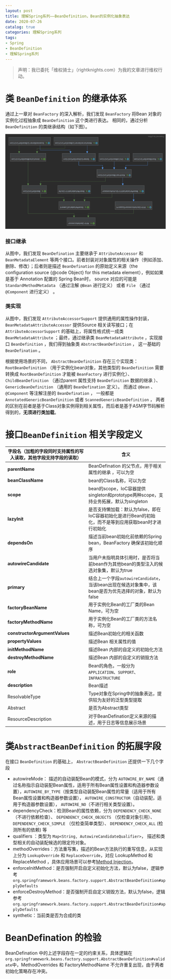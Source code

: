 ```yaml
---
layout: post
title: 理解Spring系列——BeanDefinition，Bean的实例化抽象表达
date: 2020-07-26
catalog: true
categories: 理解Spring系列
tags: 
- Spring
- BeanDefinition 
- 理解Spring系列
---
```

> 声明：我已委托「维权骑士」（rightknights.com）为我的文章进行维权行动。


# 类  `BeanDefinition`  的继承体系

通过上一章对 `BeanFactory` 的深入解析，我们发现 `BeanFactory` 将Bean 对象的实例化过程抽象成  `BeanDefinition`  这个类进行表达。
相同的，通过分析  `BeanDefinition`  的类继承结构（如下图）。

![](/imgs/Spring-Framework-BeanDefinition-Hierarchical.png)

### 接口继承

从图中，我们发现 `BeanDefination` 主要继承于 `AttributeAccessor` 和 `BeanMetadataElement` 等两个接口。前者封装对对象属性的相关操作（例如添加、删除、修改）；后者则是描述 `BeanDefination` 的原始定义来源（the configuration source {@code Object} for this metadata element），例如如果是基于 Annotation 配置的 Spring Bean时， source 对应的可能是 `StandardMethodMetadata` （通过注解  `@Bean`  进行定义） 或者 `File` （通过  `@Component`  进行定义） 。

### 类实现

从图中，我们发现  `AttributeAccessorSupport`  提供通用的属性操作封装，  `BeanMetadataAttributeAccessor`  提供Source 相关读写接口；在  `AttributeAccessorSupport`  的基础上，将属性格式统一成类  `BeanMetadataAttribute`  ；最终，通过继承类  `BeanMetadataAttribute`  ，实现接口 `BeanDefinition`  ，我们得到抽象类 `AbstractBeanDefinition`  ， 这一基础的  `BeanDefination`  。

根据使用场景的不同， `AbstractBeanDefinition`  存在三个实现类：  `RootBeanDefinition`  （用于实例化bean对象，其他类型的  `BeanDefinition`  需要转换成   `RootBeanDefinition`  才能被 `BeanFactory` 进行实例化）、  `ChildBeanDefinition`  （通过parent 属性支持 `BeanDefinition`  数据的继承 ）、 `GenericBeanDefinition` （通用的 `BeanDefination` 定义）。 而通过  `@Bean`  、  `@Component`  等注解注册的  `BeanDefination` ， 一般都是  `AnnotatedGenericBeanDefinition`  或者  `ScannedGenericBeanDefinition` ， 两者的区别在前者是基于Class对象实例得到相关属性，而后者是基于ASM字节码解析得到的，**无须进行类加载**。

#  接口`BeanDefinition`  相关字段定义

|字段名（加粗的字段同时支持属性的写入读取，其他字段支持字段的读取）|含义|
|--|--|
|**parentName**| BeanDefination 的父节点，用于相关属性的继承 ，可以为空|
|**beanClassName**|bean的Class名称，可以为空|
|**scope**|bean的scope，IoC容器提供singleton和prototype两种scope，支持业务拓展，默认为singleton|
|**lazyInit**|是否支持懒加载：默认为false，即在IoC容器初始化是进行Bean的初始化，而不是等到应用获取bean时才进行初始化|
|**dependsOn**|描述当前bean初始化前依赖的Spring bean，BeanFactory 确保该初始化顺序|
|**autowireCandidate**|当用户未指明具体引用时，是否将当前bean作为其他bean的类型注入的候选对象集，默认为true|
|**primary**|结合上一个字段`autowireCandidate`，当该bean出现在候选对象集中，该bean是否为优先选择的对象，默认为false|
|**factoryBeanName**|用于实例化Bean的工厂类的Bean Name，可为空|
|**factoryMethodName**|用于实例化Bean的工厂类的方法名称，可为空|
|**constructorArgumentValues**|描述Bean初始化的相关函数|
|**propertyValues**|描述Bean 相关属性的值|
|**initMethodName**|描述Bean 内部的自定义的初始化方法|
|**destroyMethodName**|描述Bean 内部的自定义的销毁方法|
|**role**|Bean的角色，一般分为`APPLICATION`、`SUPPORT`、`INFRASTRUCTURE`|
|**description**|Bean描述|
|ResolvableType|Type对象在Spring中的抽象表达，提供较为友好的泛型类型提取|
|Abstract|是否为Abstract类型|
|ResourceDescription|对于BeanDefination定义来源的描述，用于日志等信息展示场景|


#  类`AbstractBeanDefinition` 的拓展字段

在接口 `BeanDefinition` 的基础上， `AbstractBeanDefinition` 还提供一下几个字段

- autowireMode： 描述的自动装配Bean的模式，分为	`AUTOWIRE_BY_NAME`（通过名称指示自动装配Bean属性，适用于所有Bean属性设置和构造器参数设置），`AUTOWIRE_BY_TYPE`（按类型自动装配Bean属性的常量（适用于所有Bean属性设置和构造器参数设置），	`AUTOWIRE_CONSTRUCTOR`（自动装配，适用于构造器参数设置），	`AUTOWIRE_NO`（不进行相关类型设置）。
- dependencyCheck：检测Bean的属性依赖，分为 `DEPENDENCY_CHECK_NONE` （不进行依赖检查）、 `DEPENDENCY_CHECK_OBJECTS` （仅检查对象引用）、 `DEPENDENCY_CHECK_SIMPLE` （仅检查简单类型）、 `DEPENDENCY_CHECK_ALL` (检测所有的依赖) 等
- qualifiers ：类型为 `Map<String, AutowireCandidateQualifier>`， 描述和类型相关的自动装配候选的限定符对象。
- methodOverrides：方法重写集，描述的Bean方法执行的重写信息，从实现上分为 `LookupOverride` 和 `ReplaceOverride`，对应 LookupMethod 和 ReplaceMethod ，具体应用场景可以参考[Method Injection](https://spring.io/blog/2004/08/06/method-injection/)。
- enforceInitMethod：是否强制开启自定义初始化方法，默认为false，逻辑参考`org.springframework.beans.factory.support.AbstractBeanDefinition#applyDefaults`
- enforceDestroyMethod：是否强制开启自定义销毁方法，默认为false，逻辑参考`org.springframework.beans.factory.support.AbstractBeanDefinition#applyDefaults`
- synthetic：当前类是否为合成的类


# BeanDefination 的检验

BeanDefination 中的上述字段存在一定的约束关系，具体逻辑在`org.springframework.beans.factory.support.AbstractBeanDefinition#validate`中，MethodOverrides 和  FactoryMethodName 不允许重复出现，由于两者初始化策略存在冲突。